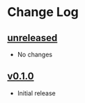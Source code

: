# Change Log

## [unreleased]

- No changes

## [v0.1.0]

- Initial release

[unreleased]: https://github.com/tetarchus/strip-ansi/compare/v0.1.0...HEAD
[v0.1.0]: https://github.com/tetarchus/strip-ansi/releases/tag/v0.0.1
